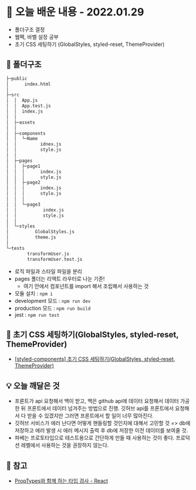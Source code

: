 # 📖 오늘 배운 내용 - 2022.01.29

- 폴더구조 결정
- 웹팩, 바벨 설정 공부
- 초기 CSS 세팅하기 (GlobalStyles, styled-reset, ThemeProvider)

## 📝 폴더구조

```txt
├─public
│      index.html
│
├─src
│  │  App.js
│  │  App.test.js
│  │  index.js
│  │
│  ├─assets
│  │
│  ├─components
│  │  └─Name
│  │         idnex.js
│  │         style.js
│  │
│  ├─pages
│  │  ├─page1
│  │  │      index.js
│  │  │      style.js
│  │  ├─page2
│  │  │      index.js
│  │  │      style.js
│  │  │
│  │  └─page3
│  │          index.js
│  │          style.js
│  │
│  └─styles
│          GlobalStyles.js
│          theme.js
│
└─tests
        transformUser.js
        transformUser.test.js
```

- 로직 파일과 스타일 파일을 분리
- pages 폴더는 리액트 라우터로 나눈 기준!
  - 여기 안에서 컴포넌트를 import 해서 조립해서 사용하는 것
- 모듈 설치 : `npm i`
- development 모드 : `npm run dev`
- production 모드 : `npm run build`
- jest : `npm run test`

## 📝 초기 CSS 세팅하기(GlobalStyles, styled-reset, ThemeProvider)

- [[styled-components\] 초기 CSS 세팅하기(GlobalStyles, styled-reset, ThemeProvider)](https://lakelouise.tistory.com/319)

## 💡 오늘 깨달은 것

- 프론트가 api 요청해서 백이 받고, 백은 github api에 데이터 요청해서 데이터 가공한 뒤 프론트에서 데이터 넘겨주는 방법으로 진행. 깃허브 api를 프론트에서 요청해서 다 받을 수 있겠지만 그러면 프론트에서 할 일이 너무 많아진다.
- 깃허브 서비스가 에러 난다면 어떻게 핸들링할 것인지에 대해서 고민할 것 => db에 저장하고 에러 발생 시 에러 메시지 출력 후 db에 저장한 이전 데이터를 보여줄 것.
- 파베는 프로토타입으로 테스트용으로 간단하게 만들 때 사용하는 것이 좋다. 프로덕션 레벨에서 사용하는 것을 권장하지 않는다.

## 📌 참고

- [PropTypes와 함께 하는 타입 검사 - React](https://ko.reactjs.org/docs/typechecking-with-proptypes.html)

